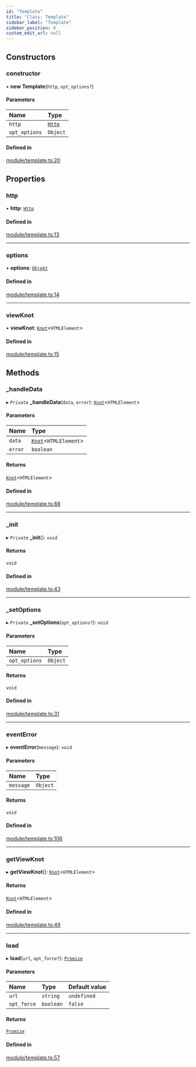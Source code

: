 ```yaml
---
id: "Template"
title: "Class: Template"
sidebar_label: "Template"
sidebar_position: 0
custom_edit_url: null
---
```


## Constructors

### constructor

• **new Template**(`http`, `opt_options?`)

#### Parameters

| Name | Type |
| :------ | :------ |
| `http` | [`Http`](Http.md) |
| `opt_options` | `Object` |

#### Defined in

[module/template.ts:20](https://github.com/siposdani87/sui-js/blob/bf1be67/src/module/template.ts#L20)

## Properties

### http

• **http**: [`Http`](Http.md)

#### Defined in

[module/template.ts:13](https://github.com/siposdani87/sui-js/blob/bf1be67/src/module/template.ts#L13)

___

### options

• **options**: [`Objekt`](Objekt.md)

#### Defined in

[module/template.ts:14](https://github.com/siposdani87/sui-js/blob/bf1be67/src/module/template.ts#L14)

___

### viewKnot

• **viewKnot**: [`Knot`](Knot.md)<`HTMLElement`\>

#### Defined in

[module/template.ts:15](https://github.com/siposdani87/sui-js/blob/bf1be67/src/module/template.ts#L15)

## Methods

### \_handleData

▸ `Private` **_handleData**(`data`, `error`): [`Knot`](Knot.md)<`HTMLElement`\>

#### Parameters

| Name | Type |
| :------ | :------ |
| `data` | [`Knot`](Knot.md)<`HTMLElement`\> |
| `error` | `boolean` |

#### Returns

[`Knot`](Knot.md)<`HTMLElement`\>

#### Defined in

[module/template.ts:88](https://github.com/siposdani87/sui-js/blob/bf1be67/src/module/template.ts#L88)

___

### \_init

▸ `Private` **_init**(): `void`

#### Returns

`void`

#### Defined in

[module/template.ts:43](https://github.com/siposdani87/sui-js/blob/bf1be67/src/module/template.ts#L43)

___

### \_setOptions

▸ `Private` **_setOptions**(`opt_options?`): `void`

#### Parameters

| Name | Type |
| :------ | :------ |
| `opt_options` | `Object` |

#### Returns

`void`

#### Defined in

[module/template.ts:31](https://github.com/siposdani87/sui-js/blob/bf1be67/src/module/template.ts#L31)

___

### eventError

▸ **eventError**(`message`): `void`

#### Parameters

| Name | Type |
| :------ | :------ |
| `message` | `Object` |

#### Returns

`void`

#### Defined in

[module/template.ts:106](https://github.com/siposdani87/sui-js/blob/bf1be67/src/module/template.ts#L106)

___

### getViewKnot

▸ **getViewKnot**(): [`Knot`](Knot.md)<`HTMLElement`\>

#### Returns

[`Knot`](Knot.md)<`HTMLElement`\>

#### Defined in

[module/template.ts:49](https://github.com/siposdani87/sui-js/blob/bf1be67/src/module/template.ts#L49)

___

### load

▸ **load**(`url`, `opt_force?`): [`Promize`](Promize.md)

#### Parameters

| Name | Type | Default value |
| :------ | :------ | :------ |
| `url` | `string` | `undefined` |
| `opt_force` | `boolean` | `false` |

#### Returns

[`Promize`](Promize.md)

#### Defined in

[module/template.ts:57](https://github.com/siposdani87/sui-js/blob/bf1be67/src/module/template.ts#L57)
